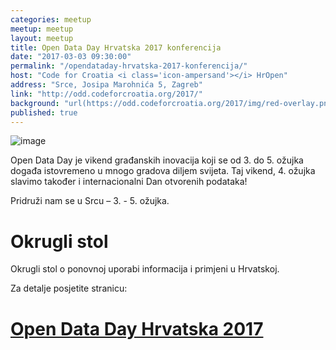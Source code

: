```yaml
---
categories: meetup
meetup: meetup
layout: meetup
title: Open Data Day Hrvatska 2017 konferencija
date: "2017-03-03 09:30:00"
permalink: "/opendataday-hrvatska-2017-konferencija/"
host: "Code for Croatia <i class='icon-ampersand'></i> HrOpen"
address: "Srce, Josipa Marohnića 5, Zagreb"
link: "http://odd.codeforcroatia.org/2017/"
background: "url(https://odd.codeforcroatia.org/2017/img/red-overlay.png)"
published: true
---
```


![image](https://odd.codeforcroatia.org/2017/img/logos/banner_ODD2.png)

Open Data Day je vikend građanskih inovacija koji se od 3. do 5. ožujka događa istovremeno u mnogo gradova diljem svijeta. Taj vikend, 4. ožujka slavimo također i internacionalni Dan otvorenih podataka!

Pridruži nam se u Srcu – 3. - 5. ožujka.

# Okrugli stol

Okrugli stol o ponovnoj uporabi informacija i primjeni u Hrvatskoj. 

Za detalje posjetite stranicu:

# [Open Data Day Hrvatska 2017](http://odd.codeforcroatia.org/2017/)